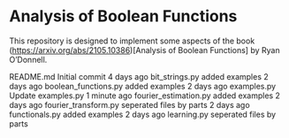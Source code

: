 # Analysis of Boolean Functions
 This repository is designed to implement some aspects of the book (https://arxiv.org/abs/2105.10386)[Analysis of Boolean Functions] by Ryan O’Donnell.

README.md
Initial commit
4 days ago
bit_strings.py
added examples
2 days ago
boolean_functions.py
added examples
2 days ago
examples.py
Update examples.py
1 minute ago
fourier_estimation.py
added examples
2 days ago
fourier_transform.py
seperated files by parts
2 days ago
functionals.py
added examples
2 days ago
learning.py
seperated files by parts
